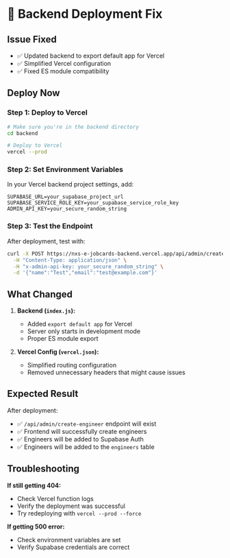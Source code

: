 # 🔧 Backend Deployment Fix

## Issue Fixed
- ✅ Updated backend to export default app for Vercel
- ✅ Simplified Vercel configuration
- ✅ Fixed ES module compatibility

## Deploy Now

### Step 1: Deploy to Vercel
```bash
# Make sure you're in the backend directory
cd backend

# Deploy to Vercel
vercel --prod
```

### Step 2: Set Environment Variables
In your Vercel backend project settings, add:

```
SUPABASE_URL=your_supabase_project_url
SUPABASE_SERVICE_ROLE_KEY=your_supabase_service_role_key
ADMIN_API_KEY=your_secure_random_string
```

### Step 3: Test the Endpoint
After deployment, test with:

```bash
curl -X POST https://nxs-e-jobcards-backend.vercel.app/api/admin/create-engineer \
  -H "Content-Type: application/json" \
  -H "x-admin-api-key: your_secure_random_string" \
  -d '{"name":"Test","email":"test@example.com"}'
```

## What Changed

1. **Backend (`index.js`):**
   - Added `export default app` for Vercel
   - Server only starts in development mode
   - Proper ES module export

2. **Vercel Config (`vercel.json`):**
   - Simplified routing configuration
   - Removed unnecessary headers that might cause issues

## Expected Result

After deployment:
- ✅ `/api/admin/create-engineer` endpoint will exist
- ✅ Frontend will successfully create engineers
- ✅ Engineers will be added to Supabase Auth
- ✅ Engineers will be added to the `engineers` table

## Troubleshooting

**If still getting 404:**
- Check Vercel function logs
- Verify the deployment was successful
- Try redeploying with `vercel --prod --force`

**If getting 500 error:**
- Check environment variables are set
- Verify Supabase credentials are correct
